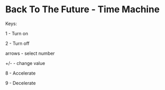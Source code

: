 ﻿# Back To The Future - Time Machine

Keys:

1 - Turn on

2 - Turn off

arrows - select number

+/- - change value

8 - Accelerate

9 - Decelerate